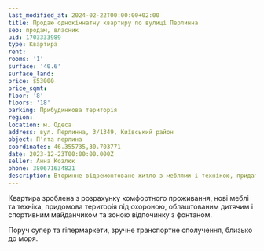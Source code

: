 ```yaml
---
last_modified_at: 2024-02-22T00:00:00+02:00
title: Продаю однокімнатну квартиру по вулиці Перлинна
seo: продам, власник
uid: 1703333989
type: Квартира
rent:
rooms: '1'
surface: '40.6'
surface_land:
price: $53000
price_sqmt:
floor: '8'
floors: '18'
parking: Прибудинкова територія
region:
location: м. Одеса
address: вул. Перлинна, 3/1349, Київський район
object: П'ята перлина
coordinates: 46.355735,30.703771
date: 2023-12-23T00:00:00.000Z
seller: Анна Козлюк
phone: 380671634821
description: Вторинне відремонтоване житло з меблями і технікою, придатне для проживання
---
```


Квартира зроблена з розрахунку комфортного проживання, нові меблі та техніка, придомова територія під охороною, облаштованим дитячим і спортивним майданчиком та зоною відпочинку з фонтаном.

Поруч супер та гіпермаркети, зручне транспортне сполучення, близько до моря.
